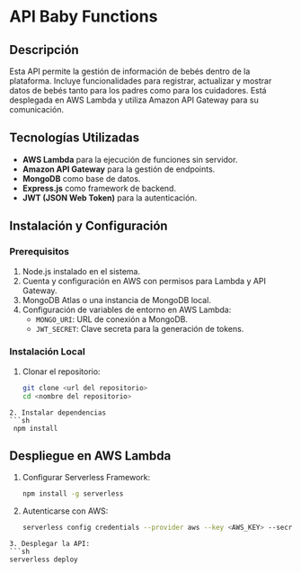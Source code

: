 # API Baby Functions

## Descripción
Esta API permite la gestión de información de bebés dentro de la plataforma. Incluye funcionalidades para registrar, actualizar y mostrar datos de bebés tanto para los padres como para los cuidadores. Está desplegada en AWS Lambda y utiliza Amazon API Gateway para su comunicación.

## Tecnologías Utilizadas
- **AWS Lambda** para la ejecución de funciones sin servidor.
- **Amazon API Gateway** para la gestión de endpoints.
- **MongoDB** como base de datos.
- **Express.js** como framework de backend.
- **JWT (JSON Web Token)** para la autenticación.

## Instalación y Configuración
### Prerequisitos
1. Node.js instalado en el sistema.
2. Cuenta y configuración en AWS con permisos para Lambda y API Gateway.
3. MongoDB Atlas o una instancia de MongoDB local.
4. Configuración de variables de entorno en AWS Lambda:
   - `MONGO_URI`: URL de conexión a MongoDB.
   - `JWT_SECRET`: Clave secreta para la generación de tokens.

### Instalación Local
1. Clonar el repositorio:
   ```sh
   git clone <url del repositorio>
   cd <nombre del repositorio>
  ```
2. Instalar dependencias
  ```sh
   npm install
  ```
## Despliegue en AWS Lambda

1. Configurar Serverless Framework:
    ```sh
    npm install -g serverless
    ```
2. Autenticarse con AWS:
    ```sh
    serverless config credentials --provider aws --key <AWS_KEY> --secret <AWS_SECRET>
  ```
3. Desplegar la API: 
  ```sh
  serverless deploy
  ```
